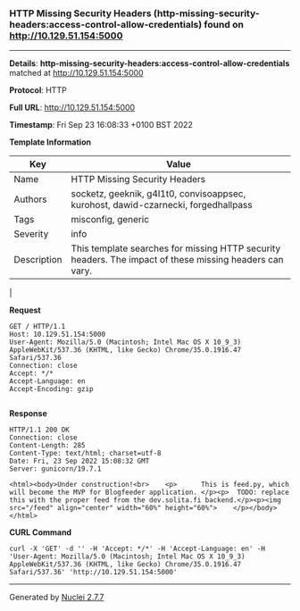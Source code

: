 ### HTTP Missing Security Headers (http-missing-security-headers:access-control-allow-credentials) found on http://10.129.51.154:5000
---
**Details**: **http-missing-security-headers:access-control-allow-credentials**  matched at http://10.129.51.154:5000

**Protocol**: HTTP

**Full URL**: http://10.129.51.154:5000

**Timestamp**: Fri Sep 23 16:08:33 +0100 BST 2022

**Template Information**

| Key | Value |
|---|---|
| Name | HTTP Missing Security Headers |
| Authors | socketz, geeknik, g4l1t0, convisoappsec, kurohost, dawid-czarnecki, forgedhallpass |
| Tags | misconfig, generic |
| Severity | info |
| Description | This template searches for missing HTTP security headers. The impact of these missing headers can vary.
 |

**Request**
```http
GET / HTTP/1.1
Host: 10.129.51.154:5000
User-Agent: Mozilla/5.0 (Macintosh; Intel Mac OS X 10_9_3) AppleWebKit/537.36 (KHTML, like Gecko) Chrome/35.0.1916.47 Safari/537.36
Connection: close
Accept: */*
Accept-Language: en
Accept-Encoding: gzip


```

**Response**
```http
HTTP/1.1 200 OK
Connection: close
Content-Length: 285
Content-Type: text/html; charset=utf-8
Date: Fri, 23 Sep 2022 15:08:32 GMT
Server: gunicorn/19.7.1

<html><body>Under construction!<br>    <p>      This is feed.py, which will become the MVP for Blogfeeder application. </p><p>  TODO: replace this with the proper feed from the dev.solita.fi backend.</p><p><img src="/feed" align="center" width="60%" height="60%">    </p></body></html>
```


**CURL Command**
```
curl -X 'GET' -d '' -H 'Accept: */*' -H 'Accept-Language: en' -H 'User-Agent: Mozilla/5.0 (Macintosh; Intel Mac OS X 10_9_3) AppleWebKit/537.36 (KHTML, like Gecko) Chrome/35.0.1916.47 Safari/537.36' 'http://10.129.51.154:5000'
```
---
Generated by [Nuclei 2.7.7](https://github.com/projectdiscovery/nuclei)
